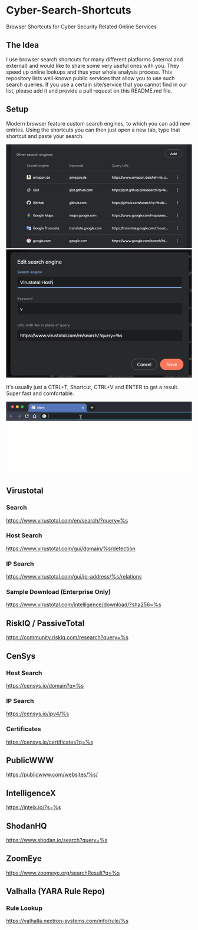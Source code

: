 # Cyber-Search-Shortcuts
Browser Shortcuts for Cyber Security Related Online Services

## The Idea

I use browser search shortcuts for many different platforms (internal and external) and would like to share some very useful ones with you. They speed up online lookups and thus your whole analysis process. This repository lists well-known public services that allow you to use such search queries. If you use a certain site/service that you cannot find in our list, please add it and provide a pull request on this README.md file.  

## Setup

Modern browser feature custom search engines, to which you can add new entries. Using the shortcuts you can then just open a new tab, type that shortcut and paste your search. 

![Browser Custom Search Engines](/screens/screen1.png)
![Add Custom Search Engine](/screens/screen2.png)

It's usually just a CTRL+T, Shortcut, CTRL+V and ENTER to get a result. Super fast and comfortable. 

![Browser Shortcut Demo](/screens/browser_shortcuts.gif)

## Virustotal 

### Search

https://www.virustotal.com/en/search/?query=%s

### Host Search 

https://www.virustotal.com/gui/domain/%s/detection

### IP Search 

https://www.virustotal.com/gui/ip-address/%s/relations

### Sample Download (Enterprise Only)

https://www.virustotal.com/intelligence/download/?sha256=%s

## RiskIQ / PassiveTotal

https://community.riskiq.com/research?query=%s

## CenSys

### Host Search

https://censys.io/domain?q=%s

### IP Search

https://censys.io/ipv4/%s

### Certificates

https://censys.io/certificates?q=%s 

## PublicWWW

https://publicwww.com/websites/%s/

## IntelligenceX

https://intelx.io/?s=%s

## ShodanHQ

https://www.shodan.io/search?query=%s

## ZoomEye 

https://www.zoomeye.org/searchResult?q=%s

## Valhalla (YARA Rule Repo)

### Rule Lookup 

https://valhalla.nextron-systems.com/info/rule/%s


